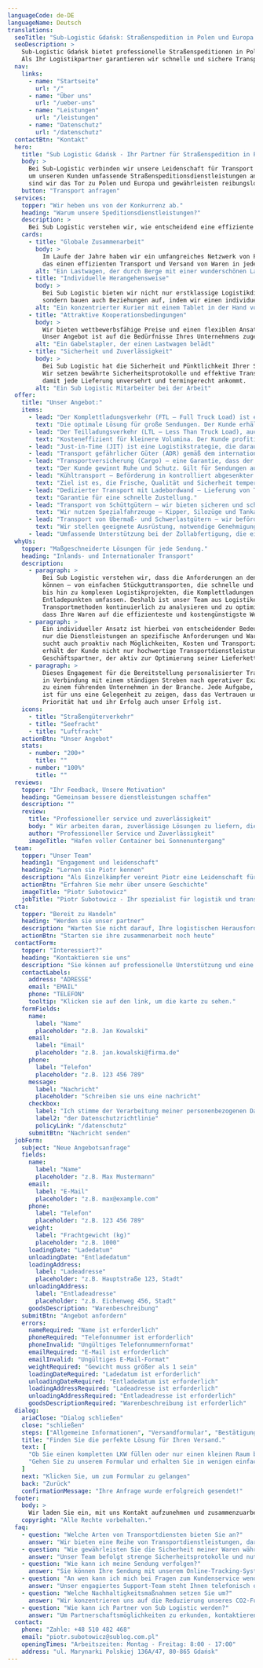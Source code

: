 ```yaml
---
languageCode: de-DE
languageName: Deutsch
translations:
  seoTitle: "Sub-Logistic Gdańsk: Straßenspedition in Polen und Europa | Ihr Logistikpartner"
  seoDescription: >
    Sub-Logistic Gdańsk bietet professionelle Straßenspeditionen in Polen und Europa.
    Als Ihr Logistikpartner garantieren wir schnelle und sichere Transporte.
  nav:
    links:
      - name: "Startseite"
        url: "/"
      - name: "Über uns"
        url: "/ueber-uns"
      - name: "Leistungen"
        url: "/leistungen"
      - name: "Datenschutz"
        url: "/datenschutz"
  contactBtn: "Kontakt"
  hero:
    title: "Sub Logistic Gdańsk - Ihr Partner für Straßenspedition in Polen und Europa"
    body: >
      Bei Sub-Logistic verbinden wir unsere Leidenschaft für Transport mit modernen Logistiklösungen,
      um unseren Kunden umfassende Straßenspeditionsdienstleistungen anzubieten. Dank unseres strategischen Standorts in Gdańsk
      sind wir das Tor zu Polen und Europa und gewährleisten reibungslose Lieferungen in jeder Phase des Transports.
    button: "Transport anfragen"
  services:
    topper: "Wir heben uns von der Konkurrenz ab."
    heading: "Warum unsere Speditionsdienstleistungen?"
    description: >
      Bei Sub Logistic verstehen wir, wie entscheidend eine effiziente Logistik für den Erfolg Ihres Unternehmens ist. Wir bieten ein breites Spektrum an Transport- und Logistikdienstleistungen, die auf Ihre Erwartungen zugeschnitten sind. Unser Team garantiert Professionalität und passt sich den individuellen Anforderungen jedes Auftrags an.
    cards:
      - title: "Globale Zusammenarbeit"
        body: >
          Im Laufe der Jahre haben wir ein umfangreiches Netzwerk von Partnern in der Logistikbranche aufgebaut,
          das einen effizienten Transport und Versand von Waren in jeder Größenordnung ermöglicht. Unsere Erfahrung umfasst auch die internationale Logistik.
        alt: "Ein Lastwagen, der durch Berge mit einer wunderschönen Landschaft fährt"
      - title: "Individuelle Herangehensweise"
        body: >
          Bei Sub Logistic bieten wir nicht nur erstklassige Logistikdienstleistungen,
          sondern bauen auch Beziehungen auf, indem wir einen individuellen Ansatz und Unterstützung auf jedem Schritt des Weges bieten.
        alt: "Ein konzentrierter Kurier mit einem Tablet in der Hand vor einem Lieferwagen voller Pakete"
      - title: "Attraktive Kooperationsbedingungen"
        body: >
          Wir bieten wettbewerbsfähige Preise und einen flexiblen Ansatz für jeden Kunden.
          Unser Angebot ist auf die Bedürfnisse Ihres Unternehmens zugeschnitten.
        alt: "Ein Gabelstapler, der einen Lastwagen belädt"
      - title: "Sicherheit und Zuverlässigkeit"
        body: >
          Bei Sub Logistic hat die Sicherheit und Pünktlichkeit Ihrer Sendungen oberste Priorität.
          Wir setzen bewährte Sicherheitsprotokolle und effektive Transportmethoden ein,
          damit jede Lieferung unversehrt und termingerecht ankommt.
        alt: "Ein Sub Logistic Mitarbeiter bei der Arbeit"
  offer:
    title: "Unser Angebot:"
    items:
      - lead: "Der Komplettladungsverkehr (FTL – Full Truck Load) ist eine Transportart, bei der der gesamte Laderaum eines Fahrzeugs einem einzelnen Kunden oder einer Sendung vorbehalten ist."
        text: "Die optimale Lösung für große Sendungen. Der Kunde erhält eine pünktliche und sichere Zustellung. Unterwegs finden keine Umladungen statt."
      - lead: "Der Teilladungsverkehr (LTL – Less Than Truck Load), auch Sammel- oder Teilpartien genannt, ist eine Transportart, bei der eine Sendung nicht den gesamten Laderaum belegt."
        text: "Kosteneffizient für kleinere Volumina. Der Kunde profitiert von geringeren Stückkosten und zahlt nur für den tatsächlich genutzten Platz oder das Gewicht. Es kommt zu Umladungen, die Laufzeit ist länger als beim Komplettladungsverkehr."
      - lead: "Just-in-Time (JIT) ist eine Logistikstrategie, die darauf abzielt, Waren genau dann zu liefern, wenn sie in der Produktion oder im Verkauf benötigt werden – ohne große Lagerbestände aufzubauen."
      - lead: "Transport gefährlicher Güter (ADR) gemäß dem internationalen Übereinkommen ADR (Accord Dangereux Routier), das die Regeln für sicheres Verpacken, Kennzeichnen, Verladen und Befördern festlegt."
      - lead: "Transportversicherung (Cargo) – eine Garantie, dass der Kunde bei unvorhergesehenen Ereignissen keinen finanziellen Schaden erleidet."
        text: "Der Kunde gewinnt Ruhe und Schutz. Gilt für Sendungen auf dem Land-, See-, Luft- und Schienenweg."
      - lead: "Kühltransport – Beförderung in kontrolliert abgesenkter Temperatur mit Kühlfahrzeugen."
        text: "Ziel ist es, die Frische, Qualität und Sicherheit temperaturempfindlicher Produkte zu gewährleisten."
      - lead: "Dedizierter Transport mit Ladebordwand – Lieferung von Tür zu Tür."
        text: "Garantie für eine schnelle Zustellung."
      - lead: "Transport von Schüttgütern – wir bieten sicheren und schnellen Transport von Schüttgütern wie Getreide, Schotter, Sand, Zement und anderen Massenrohstoffen."
        text: "Wir nutzen Spezialfahrzeuge – Kipper, Silozüge und Tankauflieger."
      - lead: "Transport von Übermaß- und Schwerlastgütern – wir befördern Ladungen mit nicht standardmäßigen Abmessungen oder Gewichten, von Industrieanlagen und Maschinen über Stahlkonstruktionen bis hin zu Turbinen- und Infrastrukturelementen."
        text: "Wir stellen geeignete Ausrüstung, notwendige Genehmigungen und bei Bedarf Begleitfahrzeuge bereit."
      - lead: "Umfassende Unterstützung bei der Zollabfertigung, die eine reibungslose Ein- oder Ausfuhr von Waren über die Grenzen der Europäischen Union hinweg ermöglicht."
  whyUs:
    topper: "Maßgeschneiderte Lösungen für jede Sendung."
    heading: "Inlands- und Internationaler Transport"
    description:
      - paragraph: >
          Bei Sub Logistic verstehen wir, dass die Anforderungen an den Transport stark variieren
          können – von einfachen Stückguttransporten, die schnelle und effiziente Lieferung erfordern,
          bis hin zu komplexen Logistikprojekten, die Komplettladungen mit mehreren Lade- und
          Entladepunkten umfassen. Deshalb ist unser Team aus Logistikexperten bestrebt, Routen und
          Transportmethoden kontinuierlich zu analysieren und zu optimieren, um sicherzustellen,
          dass Ihre Waren auf die effizienteste und kostengünstigste Weise geliefert werden.
      - paragraph: >
          Ein individueller Ansatz ist hierbei von entscheidender Bedeutung. Unser Team passt nicht
          nur die Dienstleistungen an spezifische Anforderungen und Warenspezifikationen an, sondern
          sucht auch proaktiv nach Möglichkeiten, Kosten und Transportzeiten zu reduzieren. Dadurch
          erhält der Kunde nicht nur hochwertige Transportdienstleistungen, sondern auch einen
          Geschäftspartner, der aktiv zur Optimierung seiner Lieferkette beiträgt.
      - paragraph: >
          Dieses Engagement für die Bereitstellung personalisierter Transport- und Logistiklösungen
          in Verbindung mit einem ständigen Streben nach operativer Exzellenz macht Sub Logistic
          zu einem führenden Unternehmen in der Branche. Jede Aufgabe, unabhängig von ihrer Größe,
          ist für uns eine Gelegenheit zu zeigen, dass das Vertrauen unserer Kunden für uns oberste
          Priorität hat und ihr Erfolg auch unser Erfolg ist.
    icons:
      - title: "Straßengüterverkehr"
      - title: "Seefracht"
      - title: "Luftfracht"
    actionBtn: "Unser Angebot"
    stats:
      - number: "200+"
        title: ""
      - number: "100%"
        title: ""
  reviews:
    topper: "Ihr Feedback, Unsere Motivation"
    heading: "Gemeinsam bessere dienstleistungen schaffen"
    description: ""
    review:
      title: "Professioneller service und zuverlässigkeit"
      body: " Wir arbeiten daran, zuverlässige Lösungen zu liefern, die auf Ihre Bedürfnisse zugeschnitten sind. Deshalb laden wir Sie ein, Ihr Feedback mit uns zu teilen. Ihre Worte haben einen echten Einfluss auf unser Handeln und helfen uns, uns ständig weiterzuentwickeln."
      author: "Professioneller Service und Zuverlässigkeit"
      imageTitle: "Hafen voller Container bei Sonnenuntergang"
  team:
    topper: "Unser Team"
    heading1: "Engagement und leidenschaft"
    heading2: "Lernen sie Piotr kennen"
    description: "Als Einzelkämpfer vereint Piotr eine Leidenschaft für Logistik mit einem tiefen Verständnis für die Bedürfnisse des Marktes und liefert Lösungen, die auf die individuellen Anforderungen jedes Auftrags zugeschnitten sind. Sein Engagement für Zuverlässigkeit und Effizienz in jedem Element der Lieferkette garantiert, dass sich jeder Kunde von Sub Logistic wertgeschätzt und besonders fühlt."
    actionBtn: "Erfahren Sie mehr über unsere Geschichte"
    imageTitle: "Piotr Subotowicz"
    jobTitle: "Piotr Subotowicz - Ihr spezialist für logistik und transport"
  cta:
    topper: "Bereit zu Handeln"
    heading: "Werden sie unser partner"
    description: "Warten Sie nicht darauf, Ihre logistischen Herausforderungen zu lösen. Schließen Sie sich den zufriedenen Kunden von Sub Trans an und entdecken Sie, wie unsere Erfahrung und unser innovativer Ansatz Ihre Lieferkette transformieren können. Kontaktieren Sie uns noch heute, um unsere gemeinsame Erfolgsgeschichte zu beginnen."
    actionBtn: "Starten sie ihre zusammenarbeit noch heute"
  contactForm:
    topper: "Interessiert?"
    heading: "Kontaktieren sie uns"
    description: "Sie können auf professionelle Unterstützung und eine schnelle Antwort zählen. Unser Team ist bereit, Ihnen zu helfen, Ihre Ziele zu erreichen. Kontaktieren Sie uns noch heute!"
    contactLabels:
      address: "ADRESSE"
      email: "EMAIL"
      phone: "TELEFON"
      tooltip: "Klicken sie auf den link, um die karte zu sehen."
    formFields:
      name:
        label: "Name"
        placeholder: "z.B. Jan Kowalski"
      email:
        label: "Email"
        placeholder: "z.B. jan.kowalski@firma.de"
      phone:
        label: "Telefon"
        placeholder: "z.B. 123 456 789"
      message:
        label: "Nachricht"
        placeholder: "Schreiben sie uns eine nachricht"
      checkbox:
        label: "Ich stimme der Verarbeitung meiner personenbezogenen Daten gemäß zu"
        label2: "der Datenschutzrichtlinie"
        policyLink: "/datenschutz"
      submitBtn: "Nachricht senden"
  jobForm:
    subject: "Neue Angebotsanfrage"
    fields:
      name:
        label: "Name"
        placeholder: "z.B. Max Mustermann"
      email:
        label: "E-Mail"
        placeholder: "z.B. max@example.com"
      phone:
        label: "Telefon"
        placeholder: "z.B. 123 456 789"
      weight:
        label: "Frachtgewicht (kg)"
        placeholder: "z.B. 1000"
      loadingDate: "Ladedatum"
      unloadingDate: "Entladedatum"
      loadingAddress:
        label: "Ladeadresse"
        placeholder: "z.B. Hauptstraße 123, Stadt"
      unloadingAddress:
        label: "Entladeadresse"
        placeholder: "z.B. Eichenweg 456, Stadt"
      goodsDescription: "Warenbeschreibung"
    submitBtn: "Angebot anfordern"
    errors:
      nameRequired: "Name ist erforderlich"
      phoneRequired: "Telefonnummer ist erforderlich"
      phoneInvalid: "Ungültiges Telefonnummernformat"
      emailRequired: "E-Mail ist erforderlich"
      emailInvalid: "Ungültiges E-Mail-Format"
      weightRequired: "Gewicht muss größer als 1 sein"
      loadingDateRequired: "Ladedatum ist erforderlich"
      unloadingDateRequired: "Entladedatum ist erforderlich"
      loadingAddressRequired: "Ladeadresse ist erforderlich"
      unloadingAddressRequired: "Entladeadresse ist erforderlich"
      goodsDescriptionRequired: "Warenbeschreibung ist erforderlich"
  dialog:
    ariaClose: "Dialog schließen"
    close: "schließen"
    steps: ["Allgemeine Informationen", "Versandformular", "Bestätigung"]
    title: "Finden Sie die perfekte Lösung für Ihren Versand."
    text: [
      "Ob Sie einen kompletten LKW füllen oder nur einen kleinen Raum benötigen, wir haben die perfekte Lösung für Sie. Wir bieten eine breite Palette von Fahrzeugen, um Ihre individuellen Bedürfnisse zu erfüllen. Unser Angebot umfasst FTL- und LTL-Transporte, schnelle dedizierte Lieferungen sowie den sicheren Transport von Gefahrgütern (ADR) und Spezialfrachten. Mit uns ist Ihre Sendung immer sicher, in Echtzeit überwacht und ordnungsgemäß versichert.",
      "Gehen Sie zu unserem Formular und erhalten Sie in wenigen einfachen Schritten ein Angebot für Ihren Versand. Warten Sie nicht, planen Sie noch heute Ihren Transport und erleben Sie qualitativ hochwertige Logistikdienstleistungen."
    ]
    next: "Klicken Sie, um zum Formular zu gelangen"
    back: "Zurück"
    confirmationMessage: "Ihre Anfrage wurde erfolgreich gesendet!"
  footer:
    body: >
      Wir laden Sie ein, mit uns Kontakt aufzunehmen und zusammenzuarbeiten. Egal, ob Sie einen Partner für eine dauerhafte Zusammenarbeit suchen oder Unterstützung bei einem einmaligen Auftrag benötigen, Sub Logistic ist bereit, Ihr Unternehmen auf den Straßen Polens, Europas und der Welt zu unterstützen.
    copyright: "Alle Rechte vorbehalten."
  faq:
    - question: "Welche Arten von Transportdiensten bieten Sie an?"
      answer: "Wir bieten eine Reihe von Transportdienstleistungen, darunter Straßen-, Luft- und Seefracht, die speziell auf Ihre logistischen Bedürfnisse zugeschnitten sind."
    - question: "Wie gewährleisten Sie die Sicherheit meiner Waren während des Transports?"
      answer: "Unser Team befolgt strenge Sicherheitsprotokolle und nutzt modernste Technologie, um die Integrität Ihrer Waren während der gesamten Reise zu überwachen und zu gewährleisten."
    - question: "Wie kann ich meine Sendung verfolgen?"
      answer: "Sie können Ihre Sendung mit unserem Online-Tracking-System verfolgen, das Echtzeit-Updates über den Standort und Status Ihrer Waren bereitstellt."
    - question: "An wen kann ich mich bei Fragen zum Kundenservice wenden?"
      answer: "Unser engagiertes Support-Team steht Ihnen telefonisch oder per E-Mail für Anfragen oder Bedenken zur Verfügung."
    - question: "Welche Nachhaltigkeitsmaßnahmen setzen Sie um?"
      answer: "Wir konzentrieren uns auf die Reduzierung unseres CO2-Fußabdrucks durch effiziente Routenplanung, Fahrzeugwartung und Investitionen in umweltfreundliche Technologien."
    - question: "Wie kann ich Partner von Sub Logistic werden?"
      answer: "Um Partnerschaftsmöglichkeiten zu erkunden, kontaktieren Sie bitte unser Business Development-Team über unsere Website oder per E-Mail."
  contact:
    phone: "Zahle: +48 510 482 468"
    email: "piotr.subotowicz@sublog.com.pl"
    openingTimes: "Arbeitszeiten: Montag - Freitag: 8:00 - 17:00"
    address: "ul. Marynarki Polskiej 136A/47, 80-865 Gdańsk"
---
```

